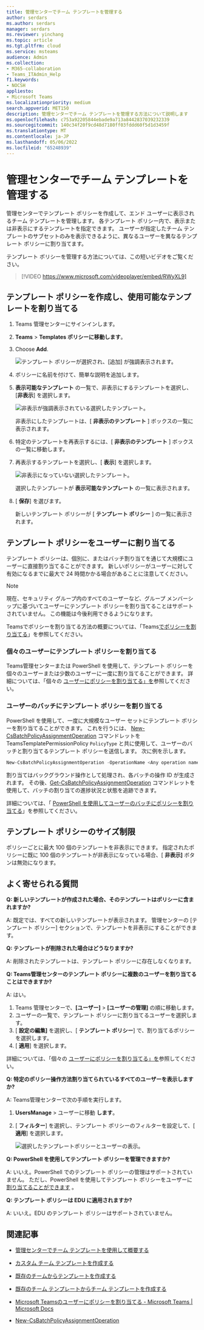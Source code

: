 ```yaml
---
title: 管理センターでチーム テンプレートを管理する
author: serdars
ms.author: serdars
manager: serdars
ms.reviewer: yinchang
ms.topic: article
ms.tgt.pltfrm: cloud
ms.service: msteams
audience: Admin
ms.collection:
- M365-collaboration
- Teams_ITAdmin_Help
f1.keywords:
- NOCSH
appliesto:
- Microsoft Teams
ms.localizationpriority: medium
search.appverid: MET150
description: 管理センターでチーム テンプレートを管理する方法について説明します
ms.openlocfilehash: c753a92205844ebade9a713a8442837039232339
ms.sourcegitcommit: 140c34f20f9cd48d7180ff03fddd60f5d1d3459f
ms.translationtype: MT
ms.contentlocale: ja-JP
ms.lasthandoff: 05/06/2022
ms.locfileid: "65248939"
---
```

# <a name="manage-team-templates-in-the-admin-center"></a>管理センターでチーム テンプレートを管理する

管理センターでテンプレート ポリシーを作成して、エンド ユーザーに表示されるチーム テンプレートを管理します。 各テンプレート ポリシー内で、表示または非表示にするテンプレートを指定できます。
ユーザーが指定したチーム テンプレートのサブセットのみを表示できるように、異なるユーザーを異なるテンプレート ポリシーに割り当てます。

テンプレート ポリシーを管理する方法については、この短いビデオをご覧ください。

> [!VIDEO https://www.microsoft.com/videoplayer/embed/RWyXL9]

## <a name="create-templates-policies-and-assign-available-templates"></a>テンプレート ポリシーを作成し、使用可能なテンプレートを割り当てる

1. Teams 管理センターにサインインします。

2. **Teams** >  **Templates ポリシーに移動します**。

3. Choose **Add**.

    ![テンプレート ポリシーが選択され、[追加] が強調表示されます。](media/template-policies-1.png)

1. ポリシーに名前を付けて、簡単な説明を追加します。

2. **表示可能なテンプレート** の一覧で、非表示にするテンプレートを選択し、[**非表示**] を選択します。

    ![非表示が強調表示されている選択したテンプレート。](media/template-policies-2.png)

    非表示にしたテンプレートは、[ **非表示のテンプレート** ] ボックスの一覧に表示されます。

1. 特定のテンプレートを再表示するには、[ **非表示のテンプレート** ] ボックスの一覧に移動します。

2. 再表示するテンプレートを選択し、[ **表示**] を選択します。

   ![非表示になっていない選択したテンプレート。](media/template-policies-3.png)

   選択したテンプレートが **表示可能なテンプレート** の一覧に表示されます。
3. [ **保存**] を選びます。

   新しいテンプレート ポリシーが [ **テンプレート ポリシー** ] の一覧に表示されます。

## <a name="assign-templates-policies-to-users"></a>テンプレート ポリシーをユーザーに割り当てる

テンプレート ポリシーは、個別に、またはバッチ割り当てを通じて大規模にユーザーに直接割り当てることができます。 新しいポリシーがユーザーに対して有効になるまでに最大で 24 時間かかる場合があることに注意してください。

> [!Note]
> 現在、セキュリティ グループ内のすべてのユーザーなど、グループ メンバーシップに基づいてユーザーにテンプレート ポリシーを割り当てることはサポートされていません。 この機能は今後利用できるようになります。

Teamsでポリシーを割り当てる方法の概要については、「Teams[でポリシーを割り当てる](policy-assignment-overview.md)」を参照してください。

### <a name="assign-a-templates-policy-to-individual-users"></a>個々のユーザーにテンプレート ポリシーを割り当てる

Teams管理センターまたは PowerShell を使用して、テンプレート ポリシーを個々のユーザーまたは少数のユーザーに一度に割り当てることができます。 詳細については、「個々の [ユーザーにポリシーを割り当てる」を](assign-policies-users-and-groups.md#assign-a-policy-to-individual-users)参照してください。

### <a name="assign-a-templates-policy-to-a-batch-of-users"></a>ユーザーのバッチにテンプレート ポリシーを割り当てる

PowerShell を使用して、一度に大規模なユーザー セットにテンプレート ポリシーを割り当てることができます。 これを行うには、 [New-CsBatchPolicyAssignmentOperation](/powershell/module/teams/new-csbatchpolicyassignmentoperation) コマンドレットを TeamsTemplatePermissionPolicy ```PolicyType``` と共に使用して、ユーザーのバッチと割り当てるテンプレート ポリシーを送信します。 次に例を示します。

```powershell
New-CsBatchPolicyAssignmentOperation -OperationName <Any operation name> -PolicyType TeamsTemplatePermissionPolicy -PolicyName <policy name> -Identity <users identity | list of user identities>
```

割り当てはバックグラウンド操作として処理され、各バッチの操作 ID が生成されます。 その後、[Get-CsBatchPolicyAssignmentOperation](/powershell/module/teams/get-csbatchpolicyassignmentoperation) コマンドレットを使用して、バッチの割り当ての進捗状況と状態を追跡できます。

詳細については、「 [PowerShell を使用してユーザーのバッチにポリシーを割り当てる](assign-policies-users-and-groups.md#use-powershell-method)」を参照してください。

## <a name="size-limits-for-templates-policies"></a>テンプレート ポリシーのサイズ制限

ポリシーごとに最大 100 個のテンプレートを非表示にできます。 指定されたポリシーに既に 100 個のテンプレートが非表示になっている場合、[ **非表示]** ボタンは無効になります。

## <a name="frequently-asked-questions"></a>よく寄せられる質問

**Q: 新しいテンプレートが作成された場合、そのテンプレートはポリシーに含まれますか?**

A: 既定では、すべての新しいテンプレートが表示されます。 管理センターの [テンプレート ポリシー] セクションで、テンプレートを非表示にすることができます。

**Q: テンプレートが削除された場合はどうなりますか?**

A: 削除されたテンプレートは、テンプレート ポリシーに存在しなくなります。

**Q: Teams管理センターのテンプレート ポリシーに複数のユーザーを割り当てることはできますか?**

A: はい。

1. Teams 管理センターで、**[ユーザー]** > **[ユーザーの管理]** の順に移動します。
1. ユーザーの一覧で、テンプレート ポリシーに割り当てるユーザーを選択します。
1. [ **設定の編集]** を選択し、[ **テンプレート ポリシー**] で、割り当てるポリシーを選択します。
1. [ **適用**] を選択します。

詳細については、「個々の [ユーザーにポリシーを割り当てる」を](assign-policies-users-and-groups.md#assign-a-policy-to-individual-users)参照してください。

**Q: 特定のポリシー操作方法割り当てられているすべてのユーザーを表示しますか?**

A: Teams管理センターで次の手順を実行します。

1. **UsersManage** >  ユーザーに移動 **します**。
2. [ **フィルター**] を選択し、テンプレート ポリシーのフィルターを設定して、[ **適用**] を選択します。

    ![選択したテンプレートポリシーとユーザーの表示。](media/template-policies-5.png)

**Q: PowerShell を使用してテンプレート ポリシーを管理できますか?**

A: いいえ。PowerShell でのテンプレート ポリシーの管理はサポートされていません。 ただし、PowerShell を使用してテンプレート ポリシーをユーザーに [割り当てることができます](#assign-templates-policies-to-users) 。

**Q: テンプレート ポリシーは EDU に適用されますか?**

A: いいえ。EDU のテンプレート ポリシーはサポートされていません。

## <a name="related-articles"></a>関連記事

- [管理センターでチーム テンプレートを使用して概要する](./get-started-with-teams-templates-in-the-admin-console.md)

- [カスタム チーム テンプレートを作成する](./create-a-team-template.md)

- [既存のチームからテンプレートを作成する](./create-template-from-existing-team.md)

- [既存のチーム テンプレートからチーム テンプレートを作成する](./create-template-from-existing-template.md)

- [Microsoft Teamsのユーザーにポリシーを割り当てる - Microsoft Teams \| Microsoft Docs](./policy-assignment-overview.md)

- [New-CsBatchPolicyAssignmentOperation](/powershell/module/teams/new-csbatchpolicyassignmentoperation)
